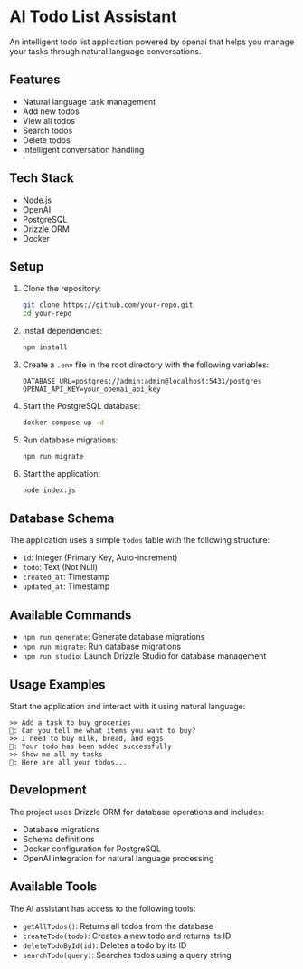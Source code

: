 # AI Todo List Assistant

An intelligent todo list application powered by openai that helps you manage your tasks through natural language conversations.

## Features

- Natural language task management
- Add new todos
- View all todos
- Search todos
- Delete todos
- Intelligent conversation handling

## Tech Stack

- Node.js
- OpenAI&#x20;
- PostgreSQL
- Drizzle ORM
- Docker

## Setup

1. Clone the repository:

   ```bash
   git clone https://github.com/your-repo.git
   cd your-repo
   ```

2. Install dependencies:

   ```bash
   npm install
   ```

3. Create a `.env` file in the root directory with the following variables:

   ```env
   DATABASE_URL=postgres://admin:admin@localhost:5431/postgres
   OPENAI_API_KEY=your_openai_api_key
   ```

4. Start the PostgreSQL database:

   ```bash
   docker-compose up -d
   ```

5. Run database migrations:

   ```bash
   npm run migrate
   ```

6. Start the application:

   ```bash
   node index.js
   ```

## Database Schema

The application uses a simple `todos` table with the following structure:

- `id`: Integer (Primary Key, Auto-increment)
- `todo`: Text (Not Null)
- `created_at`: Timestamp
- `updated_at`: Timestamp

## Available Commands

- `npm run generate`: Generate database migrations
- `npm run migrate`: Run database migrations
- `npm run studio`: Launch Drizzle Studio for database management

## Usage Examples

Start the application and interact with it using natural language:

```plaintext
>> Add a task to buy groceries
📜: Can you tell me what items you want to buy?
>> I need to buy milk, bread, and eggs
📜: Your todo has been added successfully
>> Show me all my tasks
📜: Here are all your todos...
```

## Development

The project uses Drizzle ORM for database operations and includes:

- Database migrations
- Schema definitions
- Docker configuration for PostgreSQL
- OpenAI integration for natural language processing

## Available Tools

The AI assistant has access to the following tools:

- `getAllTodos()`: Returns all todos from the database
- `createTodo(todo)`: Creates a new todo and returns its ID
- `deleteTodoById(id)`: Deletes a todo by its ID
- `searchTodo(query)`: Searches todos using a query string